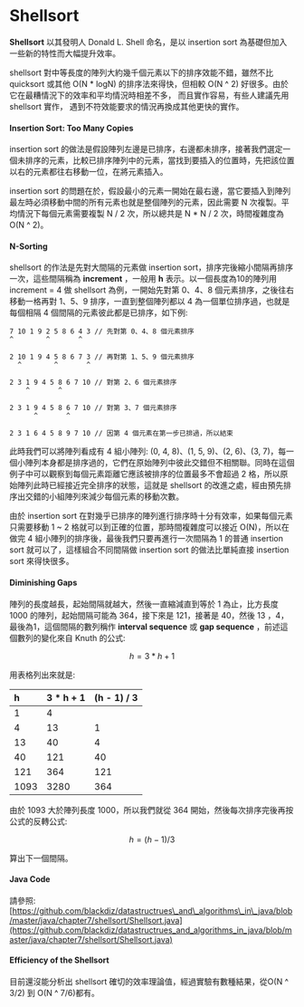 # Shellsort

**Shellsort** 以其發明人 Donald L. Shell 命名，是以 insertion sort 為基礎但加入一些新的特性而大幅提升效率。

shellsort 對中等長度的陣列大約幾千個元素以下的排序效能不錯，雖然不比 quicksort 或其他 O\(N \* logN\) 的排序法來得快，但相較 O\(N ^ 2\) 好很多。由於它在最糟情況下的效率和平均情況時相差不多， 而且實作容易，有些人建議先用 shellsort 實作， 遇到不符效能要求的情況再換成其他更快的實作。

#### Insertion Sort: Too Many Copies

insertion sort 的做法是假設陣列左邊是已排序，右邊都未排序，接著我們選定一個未排序的元素，比較已排序陣列中的元素，當找到要插入的位置時，先把該位置以右的元素都往右移動一位，在將元素插入。

insertion sort 的問題在於，假設最小的元素一開始在最右邊，當它要插入到陣列最左時必須移動中間的所有元素也就是整個陣列的元素，因此需要 N 次複製。平均情況下每個元素需要複製 N / 2 次，所以總共是 N \* N / 2 次，時間複雜度為 O\(N ^ 2\)。

#### N-Sorting

shellsort 的作法是先對大間隔的元素做 insertion sort，排序完後縮小間隔再排序一次，這些間隔稱為 **increment** ，一般用 **h** 表示。以一個長度為10的陣列用 increment = 4 做 shellsort 為例，一開始先對第 0、4、8 個元素排序，之後往右移動一格再對 1、5、9 排序，一直到整個陣列都以 4 為一個單位排序過，也就是每個相隔 4 個間隔的元素彼此都是已排序，如下例:

```text
7 10 1 9 2 5 8 6 4 3 // 先對第 0、4、8 個元素排序
^        ^       ^

2 10 1 9 4 5 8 6 7 3 // 再對第 1、5、9 個元素排序
  ^        ^       ^

2 3 1 9 4 5 8 6 7 10 // 對第 2、6 個元素排序
    ^       ^

2 3 1 9 4 5 8 6 7 10 // 對第 3、7 個元素排序
      ^       ^

2 3 1 6 4 5 8 9 7 10 // 因第 4 個元素在第一步已排過，所以結束
```

此時我們可以將陣列看成有 4 組小陣列: \(0, 4, 8\)、\(1, 5, 9\)、\(2, 6\)、\(3, 7\)，每一個小陣列本身都是排序過的，它們在原始陣列中彼此交錯但不相關聯。同時在這個例子中可以觀察到每個元素距離它應該被排序的位置最多不會超過 2 格，所以原始陣列此時已經接近完全排序的狀態，這就是 shellsort 的改進之處，經由預先排序出交錯的小組陣列來減少每個元素的移動次數。

由於  insertion sort 在對幾乎已排序的陣列進行排序時十分有效率，如果每個元素只需要移動 1 ~ 2 格就可以到正確的位置，那時間複雜度可以接近 O\(N\)，所以在做完 4 組小陣列的排序後，最後我們只要再進行一次間隔為 1 的普通 insertion sort 就可以了，這樣組合不同間隔做 insertion sort 的做法比單純直接 insertion sort 來得快很多。

#### Diminishing Gaps

陣列的長度越長，起始間隔就越大，然後一直縮減直到等於 1 為止，比方長度 1000 的陣列，起始間隔可能為 364，接下來是 121，接著是 40，然後 13 ，4，最後為1，這個間隔的數列稱作 **interval sequence** 或 **gap sequence** ，前述這個數列的變化來自 Knuth 的公式:

$$
h = 3 * h + 1
$$

用表格列出來就是:

| h | 3 \* h + 1 | \(h - 1\) / 3 |
| :--- | :--- | :--- |
| 1 | 4 |  |
| 4 | 13 | 1 |
| 13 | 40 | 4 |
| 40 | 121 | 40 |
| 121 | 364 | 121 |
| 1093 | 3280 | 364 |

由於 1093 大於陣列長度 1000，所以我們就從 364 開始，然後每次排序完後再按公式的反轉公式:

$$
h = (h - 1) / 3
$$

算出下一個間隔。

#### Java Code

請參照: [https://github.com/blackdiz/datastructrues\_and\_algorithms\_in\_java/blob/master/java/chapter7/shellsort/Shellsort.java](https://github.com/blackdiz/datastructrues_and_algorithms_in_java/blob/master/java/chapter7/shellsort/Shellsort.java)

#### Efficiency of the Shellsort

目前還沒能分析出 shellsort 確切的效率理論值，經過實驗有數種結果，從O\(N ^ 3/2\) 到 O\(N ^ 7/6\)都有。



